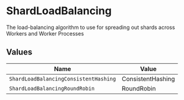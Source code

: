 # ShardLoadBalancing

The load-balancing algorithm to use for spreading out shards across Workers and Worker Processes


## Values

| Name                                  | Value                                 |
| ------------------------------------- | ------------------------------------- |
| `ShardLoadBalancingConsistentHashing` | ConsistentHashing                     |
| `ShardLoadBalancingRoundRobin`        | RoundRobin                            |
